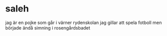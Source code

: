 # saleh
jag är en pojke som går i värner rydenskolan jag gillar att spela fotboll men började ändå simning i rosengårdsbadet
